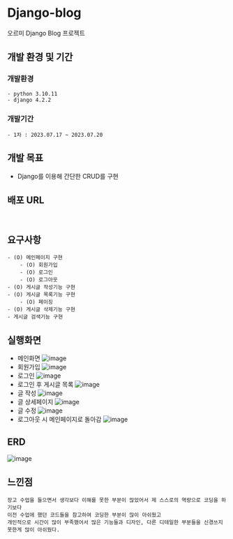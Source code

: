 # Django-blog
오르미 Django Blog 프로젝트

## 개발 환경 및 기간
### 개발환경
```
- python 3.10.11
- django 4.2.2
```
### 개발기간
```
- 1차 : 2023.07.17 ~ 2023.07.20
```

## 개발 목표
- Django를 이용해 간단한 CRUD를 구현

## 배포 URL
``` ```

## 요구사항
```
- (O) 메인페이지 구현
    - (O) 회원가입
    - (O) 로그인
    - (O) 로그아웃
- (O) 게시글 작성기능 구현
- (O) 게시글 목록기능 구현
    - (O) 페이징
- (O) 게시글 삭제기능 구현
- 게시글 검색기능 구현
```

## 실행화면
- 메인화면
  ![image](https://github.com/qjatjr1285/Django-blog/assets/76689668/cde5c7eb-196c-4e75-ae11-fba0c88efe39)
- 회원가입
  ![image](https://github.com/qjatjr1285/Django-blog/assets/76689668/838bf963-fc94-47a3-bf97-8fdcaca2209d)
- 로그인
  ![image](https://github.com/qjatjr1285/Django-blog/assets/76689668/83636789-04b3-4da4-a709-cc57595f50da)
- 로그인 후 게시글 목록
  ![image](https://github.com/qjatjr1285/Django-blog/assets/76689668/6ba1a82f-da59-431d-b2af-fff3968d73f3)
- 글 작성
  ![image](https://github.com/qjatjr1285/Django-blog/assets/76689668/2b031e2e-a998-4fd0-9bce-27bc9b279f43)
- 글 상세페이지
  ![image](https://github.com/qjatjr1285/Django-blog/assets/76689668/11441d58-e7c8-497d-aeff-1982aa625a90)
- 글 수정
  ![image](https://github.com/qjatjr1285/Django-blog/assets/76689668/7b4e6c98-a396-45f2-a1a7-f3c6eb4a2b04)
- 로그아웃 시 메인페이지로 돌아감
  ![image](https://github.com/qjatjr1285/Django-blog/assets/76689668/5ab6dc45-8d46-4df0-ba80-d10ddb29e178)

## ERD
![image](https://github.com/qjatjr1285/Django-blog/assets/76689668/cd97efe2-19c3-42e8-8da5-f0c83eed044a)

## 느낀점
```
장고 수업을 들으면서 생각보다 이해를 못한 부분이 많았어서 제 스스로의 역량으로 코딩을 하기보다
이전 수업에 했던 코드들을 참고하여 코딩한 부분이 많이 아쉬웠고 
개인적으로 시간이 많이 부족했어서 많은 기능들과 디자인, 다른 디테일한 부분들을 신경쓰지 못한게 많이 아쉬웠다.
```
